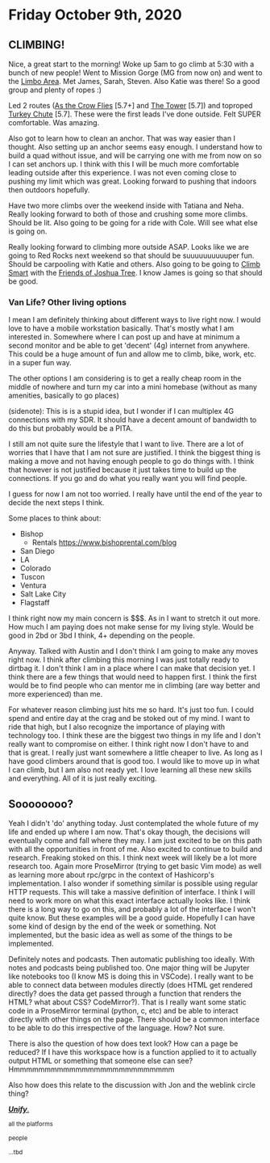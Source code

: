 # Friday October 9th, 2020

## CLIMBING!
Nice, a great start to the morning! Woke up 5am to go climb at 5:30 with a bunch of new people!
Went to Mission Gorge (MG from now on) and went to the [Limbo Area](https://www.mountainproject.com/area/105790315/limbo-area). 
Met James, Sarah, Steven. Also Katie was there! So a good group and plenty of ropes :) 

Led 2 routes ([As the Crow Flies](https://www.mountainproject.com/route/105792710/as-the-crow-flies) [5.7+] and [The Tower](https://www.mountainproject.com/route/105792696/the-tower) [5.7]) and toproped [Turkey Chute](https://www.mountainproject.com/route/105792715/turkey-chute) [5.7]. These were the first leads I've done outside. Felt SUPER comfortable. Was amazing. 

Also got to learn how to clean an anchor. That was way easier than I thought. Also setting up an
anchor seems easy enough. I understand how to build a quad without issue, and will be carrying
one with me from now on so I can set anchors up. I think with this I will be much more comfortable
leading outside after this experience. I was not even coming close to pushing my limit which was 
great. Looking forward to pushing that indoors then outdoors hopefully.

Have two more climbs over the weekend inside with Tatiana and Neha. Really looking forward to both of
those and crushing some more climbs. Should be lit. Also going to be going for a ride with Cole. 
Will see what else is going on.

Really looking forward to climbing more outside ASAP. Looks like we are going to Red Rocks next
weekend so that should be suuuuuuuuuuper fun. Should be carpooling with Katie and others.
Also going to be going to [Climb Smart](http://www.friendsofjosh.org/tag/climb-smart/) with the [Friends of Joshua Tree](http://www.friendsofjosh.org/). I know James is going so that should be good. 

### Van Life? Other living options

I mean I am definitely thinking about different ways to live right now. I would love to have a mobile
workstation basically. That's mostly what I am interested in. Somewhere where I can post up and have 
at minimum a second monitor and be able to get 'decent' (4g) internet from anywhere. This could be a 
huge amount of fun and allow me to climb, bike, work, etc. in a super fun way. 

The other options I am considering is to get a really cheap room in the middle of nowhere and turn
my car into a mini homebase (without as many amenities, basically to go places)

(sidenote): This is is a stupid idea, but I wonder if I can multiplex 4G connections with my SDR.
It should have a decent amount of bandwidth to do this but probably would be a PITA.

I still am not quite sure the lifestyle that I want to live. There are a lot of worries that I have 
that I am not sure are justified. I think the biggest thing is making a move and not having enough
people to go do things with. I think that however is not justified because it just takes time to build
up the connections. If you go and do what you really want you will find people. 

I guess for now I am not too worried. I really have until the end of the year to decide the next steps
I think. 

Some places to think about:

* Bishop
  * Rentals https://www.bishoprental.com/blog
* San Diego
* LA
* Colorado
* Tuscon
* Ventura
* Salt Lake City
* Flagstaff

I think right now my main concern is $$$. As in I want to stretch it out more. How much I am paying does not make sense for my living style. Would be good in 2bd or 3bd I think, 4+ depending on the people.

Anyway. Talked with Austin and I don't think I am going to make any moves right now. I think after
climbing this morning I was just totally ready to dirtbag it. I don't think I am in a place where
I can make that decision yet. I think there are a few things that would need to happen first. I think
the first would be to find people who can mentor me in climbing (are way better and more experienced) than me.

For whatever reason climbing just hits me so hard. It's just too fun. I could spend and entire day
at the crag and be stoked out of my mind. I want to ride that high, but I also recognize the 
importance of playing with technology too. I think these are the biggest two things in my life and
I don't really want to compromise on either. I think right now I don't have to and that is great.
I really just want somewhere a little cheaper to live. As long as I have good climbers around that 
is good too. I would like to move up in what I can climb, but I am also not ready yet. I love learning
all these new skills and everything. All of it is just really exciting.

## Soooooooo?

Yeah I didn't 'do' anything today. Just contemplated the whole future of my life and ended up where I
am now. That's okay though, the decisions will eventually come and fall where they may. I am just
excited to be on this path with all the opportunities in front of me. Also excited to continue to
build and research. Freaking stoked on this. I think next week will likely be a lot more research too.
Again more ProseMirror (trying to get basic Vim mode) as well as learning more about rpc/grpc in the 
context of Hashicorp's implementation. I also wonder if something similar is possible using regular
HTTP requests. This will take a massive definition of interface. I think I will need to work more on
what this exact interface actually looks like. I think there is a long way to go on this, and probably
a lot of the interface I won't quite know. But these examples will be a good guide. Hopefully I can 
have some kind of design by the end of the week or something. Not implemented, but the basic idea
as well as some of the things to be implemented.

Definitely notes and podcasts. Then automatic publishing too ideally. With notes and podcasts being
published too. One major thing will be Jupyter like notebooks too (I know MS is doing this in VSCode).
I really want to be able to connect data between modules directly (does HTML get rendered directly?
does the data get passed through a function that renders the HTML? what about CSS? CodeMirror?). That
is I really want some static code in a ProseMirror terminal (python, c, etc) and be able to interact
directly with other things on the page. There should be a common interface to be able to do this
irrespective of the language. How? Not sure.

There is also the question of how does text look? How can a page be reduced? If I have this
workspace how is a function applied to it to actually output HTML or something that someone else
can see? Hmmmmmmmmmmmmmmmmmmmmmmmmmm

Also how does this relate to the discussion with Jon and the weblink circle thing? 

<u>***Unify***.</u><sub>

<sub>all the platforms</sub>

<sub>people</sub>

<sub>...tbd</sub>
